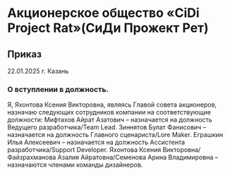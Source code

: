 # Акционерское общество «CiDi Project Rat»(СиДи Прожект Рет)

## Приказ 
22.01.2025 г. Казань
### О вступлении в должность.
Я, Яхонтова Ксения Викторовна, являясь Главой совета акционеров, назначаю следующих сотрудников компании на соответствующие должности:
Мифтахов Айрат Азатович – назначается на должность Ведущего разработчика/Team Lead.
Зиннятов Булат Фанисович – назначается на должность Главного сценариста/Lore Maker.
Еграшкин Илья Алексеевич – назначается на должность Ассистента разработчика/Support Developer.
Яхонтова Ксения Викторовна/Файзрахманова Азалия Айратовна/Семенова Арина Владимировна – назначаются членами команды дизайнеров.



